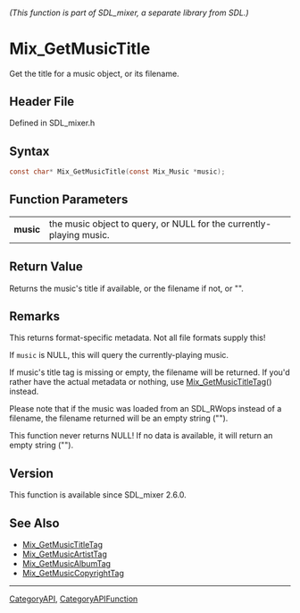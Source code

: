 ###### (This function is part of SDL_mixer, a separate library from SDL.)
# Mix_GetMusicTitle

Get the title for a music object, or its filename.

## Header File

Defined in SDL_mixer.h

## Syntax

```c
const char* Mix_GetMusicTitle(const Mix_Music *music);

```

## Function Parameters

|               |                                                                     |
| ------------- | ------------------------------------------------------------------- |
| **music**     | the music object to query, or NULL for the currently-playing music. |

## Return Value

Returns the music's title if available, or the filename if not, or "".

## Remarks

This returns format-specific metadata. Not all file formats supply this!

If `music` is NULL, this will query the currently-playing music.

If music's title tag is missing or empty, the filename will be returned. If
you'd rather have the actual metadata or nothing, use
[Mix_GetMusicTitleTag](Mix_GetMusicTitleTag)() instead.

Please note that if the music was loaded from an SDL_RWops instead of a
filename, the filename returned will be an empty string ("").

This function never returns NULL! If no data is available, it will return
an empty string ("").

## Version

This function is available since SDL_mixer 2.6.0.

## See Also

- [Mix_GetMusicTitleTag](Mix_GetMusicTitleTag)
- [Mix_GetMusicArtistTag](Mix_GetMusicArtistTag)
- [Mix_GetMusicAlbumTag](Mix_GetMusicAlbumTag)
- [Mix_GetMusicCopyrightTag](Mix_GetMusicCopyrightTag)

----
[CategoryAPI](CategoryAPI), [CategoryAPIFunction](CategoryAPIFunction)

